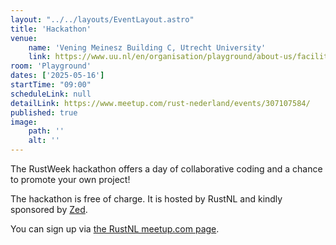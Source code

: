 ```yaml
---
layout: "../../layouts/EventLayout.astro"
title: 'Hackathon'
venue: 
    name: 'Vening Meinesz Building C, Utrecht University'
    link: https://www.uu.nl/en/organisation/playground/about-us/facilities-bookings
room: 'Playground'
dates: ['2025-05-16']
startTime: "09:00"
scheduleLink: null
detailLink: https://www.meetup.com/rust-nederland/events/307107584/
published: true
image:
    path: ''
    alt: ''
---
```


The RustWeek hackathon offers a day of collaborative coding and a chance to promote your own project!

The hackathon is free of charge. It is hosted by RustNL and kindly sponsored by [Zed](https://zed.dev).

You can sign up via [the RustNL meetup.com page](https://www.meetup.com/rust-nederland/events/307107584/).